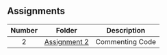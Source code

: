 ## Assignments

| Number | Folder | Description |
| :----: | ------ | ----------- |
|    2    |   [Assignment 2](https://github.com/StephenPuthenpurackal/3013-ALG-Puthenpurackal/tree/master/Assignments/02-CommentedCode)     |     Commenting Code        |
